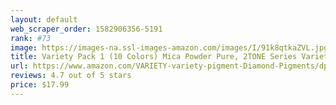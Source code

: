```yaml
---
layout: default 
﻿web_scraper_order: 1582906356-5191
rank: #73
image: https://images-na.ssl-images-amazon.com/images/I/91k8qtkaZVL.jpg
title: Variety Pack 1 (10 Colors) Mica Powder Pure, 2TONE Series Variety Pigment Packs…
url: https://www.amazon.com/VARIETY-variety-pigment-Diamond-Pigments/dp/B01HNE78KK/ref=zg_mw_arts-crafts_73?_encoding=UTF8&psc=1&refRID=W0PCYHV7KBFJZ6H1XXBD
reviews: 4.7 out of 5 stars
price: $17.99 
---
```

